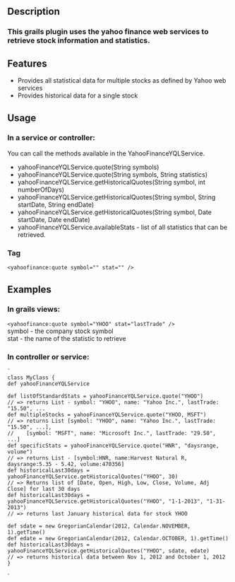 ## Description
### This grails plugin uses the yahoo finance web services to retrieve stock information and statistics.

## Features
* Provides all statistical data for multiple stocks as defined by Yahoo web services
* Provides historical data for a single stock

## Usage
### In a service or controller:
You can call the methods available in the YahooFinanceYQLService. 
* yahooFinanceYQLService.quote(String symbols)
* yahooFinanceYQLService.quote(String symbols, String statistics)
* yahooFinanceYQLService.getHistoricalQuotes(String symbol, int numberOfDays)
* yahooFinanceYQLService.getHistoricalQuotes(String symbol, String startDate, String endDate)
* yahooFinanceYQLService.getHistoricalQuotes(String symbol, Date startDate, Date endDate)
* yahooFinanceYQLService.availableStats - list of all statistics that can be retrieved.

### Tag
`<yahoofinance:quote symbol="" stat="" />`

## Examples
### In grails views:
`<yahoofinance:quote symbol="YHOO" stat="lastTrade" />` <br/>
symbol - the company stock symbol <br/>
stat - the name of the statistic to retrieve

### In controller or service:
    `
    class MyClass {
    def yahooFinanceYQLService

    def listOfStandardStats = yahooFinanceYQLService.quote("YHOO")
    // => returns List - symbol: "YHOO", name: "Yahoo Inc.", lastTrade: "15.50", ...
    def multipleStocks = yahooFinanceYQLService.quote("YHOO, MSFT")
    // => returns List [symbol: "YHOO", name: "Yahoo Inc.", lastTrade: "15.50", ...], 
    //    [symbol: "MSFT", name: "Microsoft Inc.", lastTrade: "29.50", ...] 
    def specificStats = yahooFinanceYQLService.quote("HNR", "daysrange, volume")
    // => returns List - [symbol:HNR, name:Harvest Natural R, daysrange:5.35 - 5.42, volume:470356]
    def historicalLast30days = yahooFinanceYQLService.getHistoricalQuotes("YHOO", 30)
    // => Returns list of [Date, Open, High, Low, Close, Volume, Adj Close] for last 30 days
    def historicalLast30days = yahooFinanceYQLService.getHistoricalQuotes("YHOO", "1-1-2013", "1-31-2013")
    // => returns last January historical data for stock YHOO
    
    def sdate = new GregorianCalendar(2012, Calendar.NOVEMBER, 1).getTime()
    def edate = new GregorianCalendar(2012, Calendar.OCTOBER, 1).getTime()
    def historicalLast30days = yahooFinanceYQLService.getHistoricalQuotes("YHOO", sdate, edate)
    // => returns historical data between Nov 1, 2012 and October 1, 2012
    }
`

